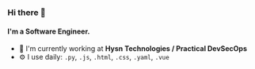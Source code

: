 ### Hi there 👋

#### I'm a Software Engineer.

- 🏢 I'm currently working at **Hysn Technologies / Practical DevSecOps**
- ⚙️ I use daily: `.py`, `.js`, `.html`, `.css`, `.yaml`, `.vue`
